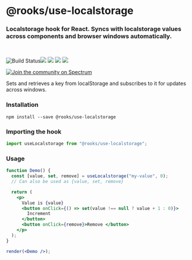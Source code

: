 # @rooks/use-localstorage

### Localstorage hook for React. Syncs with localstorage values across components and browser windows automatically.

<br/>

![Build Status](https://github.com/imbhargav5/rooks/workflows/Node%20CI/badge.svg)![](https://img.shields.io/npm/v/@rooks/use-localstorage/latest.svg) ![](https://img.shields.io/npm/l/@rooks/use-localstorage.svg) ![](https://img.shields.io/npm/dt/@rooks/use-localstorage.svg) ![](https://img.shields.io/david/imbhargav5/rooks.svg?path=packages%2Flocalstorage)

<a href="https://spectrum.chat/rooks"><img src="https://withspectrum.github.io/badge/badge.svg" alt="Join the community on Spectrum"/></a>

Sets and retrieves a key from localStorage and subscribes to it for updates across windows.

### Installation

```
npm install --save @rooks/use-localstorage
```

### Importing the hook

```javascript
import useLocalstorage from "@rooks/use-localstorage";
```

### Usage

```jsx
function Demo() {
  const [value, set, remove] = useLocalstorage("my-value", 0);
  // Can also be used as {value, set, remove}

  return (
    <p>
      Value is {value}
      <button onClick={() => set(value !== null ? value + 1 : 0)}>
        Increment
      </button>
      <button onClick={remove}>Remove </button>
    </p>
  );
}

render(<Demo />);
```
